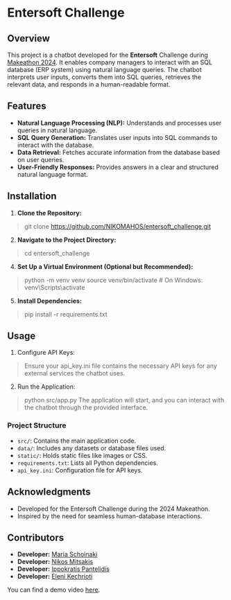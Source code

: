 # Entersoft Challenge

## Overview

This project is a chatbot developed for the **Entersoft** Challenge during [Makeathon 2024](https://uniai.gr/makeathon-2024/). It enables company managers to interact with an SQL database (ERP system) using natural language queries. The chatbot interprets user inputs, converts them into SQL queries, retrieves the relevant data, and responds in a human-readable format.

## Features

- **Natural Language Processing (NLP):** Understands and processes user queries in natural language.
- **SQL Query Generation:** Translates user inputs into SQL commands to interact with the database.
- **Data Retrieval:** Fetches accurate information from the database based on user queries.
- **User-Friendly Responses:** Provides answers in a clear and structured natural language format.

## Installation

1. **Clone the Repository:**
  > git clone https://github.com/NIKOMAHOS/entersoft_challenge.git

2. **Navigate to the Project Directory:**
  > cd entersoft_challenge
   
4. **Set Up a Virtual Environment (Optional but Recommended):**
  > python -m venv venv
  > source venv/bin/activate  # On Windows: venv\Scripts\activate

5. **Install Dependencies:**
  > pip install -r requirements.txt

## Usage

1. Configure API Keys:
  > Ensure your api_key.ini file contains the necessary API keys for any external services the chatbot uses.

2. Run the Application:
  > python src/app.py
  > The application will start, and you can interact with the chatbot through the provided interface.

### Project Structure
- `src/`: Contains the main application code.
- `data/`: Includes any datasets or database files used.
- `static/`: Holds static files like images or CSS.
- `requirements.txt`: Lists all Python dependencies.
- `api_key.ini`: Configuration file for API keys.

## Acknowledgments
- Developed for the Entersoft Challenge during the 2024 Makeathon.
- Inspired by the need for seamless human-database interactions.

## Contributors
- **Developer:** [Maria Schoinaki](https://github.com/MariaSchoinaki)
- **Developer:** [Nikos Mitsakis](https://github.com/NIKOMAHOS)
- **Developer:** [Ippokratis Pantelidis](https://github.com/Ippo03)
- **Developer:** [Eleni Kechrioti](https://github.com/EleniKechrioti)

You can find a demo video [here](https://vimeo.com/1057649178/20ba003978?ts=0&share=copy).
